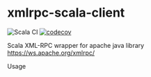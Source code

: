 # xmlrpc-scala-client

![Scala CI](https://github.com/adenza/xmlrpc-scala-client/workflows/Scala%20CI/badge.svg)
[![codecov](https://codecov.io/gh/adenza/xmlrpc-scala-client/branch/master/graph/badge.svg)](https://codecov.io/gh/adenza/xmlrpc-scala-client)

Scala XML-RPC wrapper for apache java library https://ws.apache.org/xmlrpc/

Usage

```scala

```